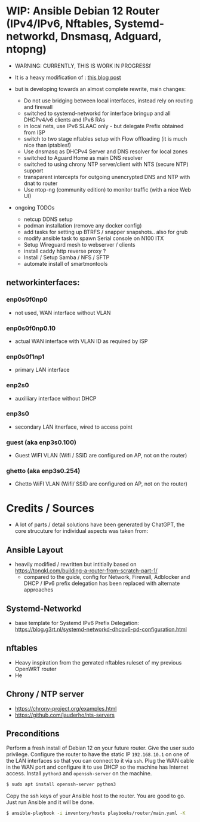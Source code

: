 # WIP: Ansible Debian 12 Router (IPv4/IPv6, Nftables, Systemd-networkd, Dnsmasq, Adguard, ntopng)

- WARNING: CURRENTLY, THIS IS WORK IN PROGRESSf

- It is a heavy modification of : [this blog post](https://tongkl.com/building-a-router-from-scratch-part-1/)
- but is developing towards an almost complete rewrite, main changes:
  - Do not use bridging between local interfaces, instead rely on routing and firewall
  - switched to systemd-networkd for interface bringup and all DHCPv4/v6 clients and IPv6 RAs
  - in local nets, use IPv6 SLAAC only - but delegate Prefix obtained from ISP
  - switch to two stage nftables setup with Flow offloading (it is much nice than iptables!) 
  - Use dnsmasq as DHCPv4 Server and DNS resolver for local zones
  - switched to Aguard Home as main DNS resolver
  - switched to using chrony NTP server/client with NTS (secure NTP) support
  - transparent intercepts for outgoing unencrypted DNS and NTP with dnat to router
  - Use ntop-ng (community edition) to monitor traffic (with a nice Web UI)
  
- ongoing TODOs
  - netcup DDNS setup
  - podman installation (remove any docker config)
  - add tasks for setting up BTRFS / snapper snapshots.. also for grub
  - modify ansible task to spawn Serial console on N100 ITX 
  - Setup Wireguard mesh to webserver / clients
  - install caddy http reverse proxy ?
  - Install / Setup Samba / NFS / SFTP
  - automate install of smartmontools


## networkinterfaces:

### enp0s0f0np0
 - not used, WAN interface without VLAN

###  enp0s0f0np0.10
- actual WAN interface with VLAN ID as required by ISP
### enp0s0f1np1
 - primary LAN interface
### enp2s0
 - auxiliiary interface without DHCP
### enp3s0
 - secondary LAN itnerface, wired to access point
  
### guest (aka enp3s0.100)
 - Guest WIFI VLAN (Wifi / SSID are configured on AP, not on the router)
  
### ghetto (aka enp3s0.254)
 - Ghetto WiFI VLAN (Wifi/ SSID are configured on AP, not on the router)


# Credits / Sources

- A lot of parts / detail solutions have been generated by ChatGPT, the core strucuture for individual aspects was taken from:

## Ansible Layout
- heavily modified / rewritten but intitially based on https://tongkl.com/building-a-router-from-scratch-part-1/
  - compared to the guide, config for Network, Firewall, Adblocker and DHCP / IPv6 prefix delegation has been replaced with alternate approaches

## Systemd-Networkd
- base template for Systemd IPv6 Prefix Delegation: https://blog.g3rt.nl/systemd-networkd-dhcpv6-pd-configuration.html

## nftables
- Heavy inspiration from the genrated nftables ruleset of my previous OpenWRT router
- He

## Chrony / NTP server
- https://chrony-project.org/examples.html
- https://github.com/jauderho/nts-servers





## Preconditions

Perform a fresh install of Debian 12 on your future router. Give the user sudo privilege. Configure the router to have the static IP `192.168.10.1` on one of the LAN interfaces so that you can connect to it via `ssh`. Plug the WAN cable in the WAN port and configure it to use DHCP so the machine has Internet access. Install `python3` and `openssh-server` on the machine.

``` bash
$ sudo apt install openssh-server python3
```

Copy the ssh keys of your Ansible host to the router. You are good to go. Just run Ansible and it will be done.

``` bash
$ ansible-playbook -i inventory/hosts playbooks/router/main.yaml -K
```